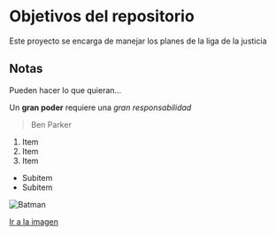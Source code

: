 # Objetivos del repositorio

Este proyecto se encarga de manejar los planes de la liga de la justicia


## Notas
Pueden hacer lo que quieran...

Un **gran poder** requiere una _gran_ *responsabilidad*
> Ben Parker

1. Item
2. Item
3. Item
  * Subitem
  * Subitem

![Batman](https://media.comicbook.com/2018/09/batman-butt-1134585-1280x0.jpeg)

[Ir a la imagen](https://media.comicbook.com/2018/09/batman-butt-1134585-1280x0.jpeg)
